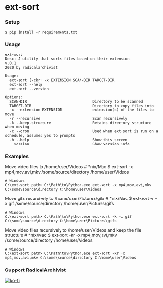 # ext-sort

### Setup
    $ pip install -r requirements.txt

### Usage
    ext-sort
    Desc: A utility that sorts files based on their extension
    v.0.1
    2020 by radicalarchivist

    Usage:
      ext-sort [-ckr] -x EXTENSION SCAN-DIR TARGET-DIR
      ext-sort --help
      ext-sort --version

    Options:
      SCAN-DIR                              Directory to be scanned
      TARGET-DIR                            Directory to copy files into
      -x --extension EXTENSION              extension(s) of the files to move
      -r --recursive                        Scan recursively
      -k --keep-structure                   Retains directory structure when moving
      -c --cron                             Used when ext-sort is run on a schedule, assumes yes to prompts
      -h --help                             Show this screen
      --version                             Show version info

### Examples

Move video files to /home/user/Videos
    # *nix/Mac
    $ ext-sort -x mp4,mov,avi,mkv /some/source/directory /home/user/Videos

    # Windows
    C:\ext-sort path> C:\Path\to\Python.exe ext-sort -x mp4,mov,avi,mkv C:\some\source\directory C:\home\user\Videos

Move gifs recursively to /home/user/Pictures/gifs 
    # *nix/Mac
    $ ext-sort -r -x gif /some/source/directory /home/user/Pictures/gifs

    # Windows
    C:\ext-sort path> C:\Path\to\Python.exe ext-sort -k -x gif C:\some\source\directory C:\home\user\Pictures\gifs

Move video files recursively to /home/user/Videos and keep the file structure
    # *nix/Mac
    $ ext-sort -kr -x mp4,mov,avi,mkv /some/source/directory /home/user/Videos

    # Windows
    C:\ext-sort path> C:\Path\to\Python.exe ext-sort -kr -x mp4,mov,avi,mkv C:\some\source\directory C:\home\user\Videos

### Support RadicalArchivist
[![ko-fi](https://ko-fi.com/img/githubbutton_sm.svg)](https://ko-fi.com/N4N53F7TD)